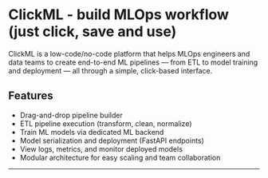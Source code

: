 # ClickML - build MLOps workflow (just click, save and use)

ClickML is a low-code/no-code platform that helps MLOps engineers and data teams to create end-to-end ML pipelines — from ETL to model training and deployment — all through a simple, click-based interface.

## Features

-  Drag-and-drop pipeline builder
-  ETL pipeline execution (transform, clean, normalize)
-  Train ML models via dedicated ML backend
-  Model serialization and deployment (FastAPI endpoints)
-  View logs, metrics, and monitor deployed models
-  Modular architecture for easy scaling and team collaboration

---

